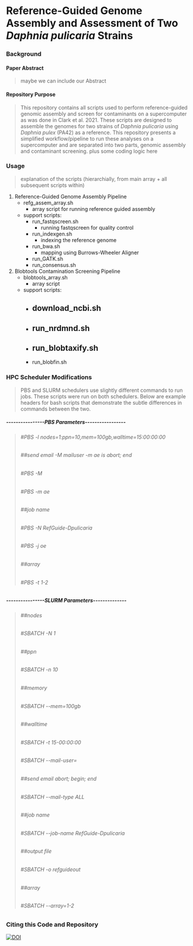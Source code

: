 # Reference-Guided Genome Assembly and Assessment of Two _Daphnia pulicaria_ Strains

### Background

#### Paper Abstract
> maybe we can include our Abstract

#### Repository Purpose
> This repository contains all scripts used to perform reference-guided genomic assembly and screen for contaminants on a supercomputer as was done in Clark et al. 2021. These scripts are designed to assemble the genomes for two strains of _Daphnia pulicaria_ using _Daphnia pulex_ (PA42) as a reference. This repository presents a simplified workflow/pipeline to run these analyses on a supercomputer and are separated into two parts, genomic assembly and contaminant screening.
plus some coding logic here

### Usage
> explanation of the scripts (hierarchially, from main array + all subsequent scripts within)

1. Reference-Guided Genome Assembly Pipeline
   - refg_assem_array.sh 
     - array script for running reference guided assembly
   - support scripts: 
     - run_fastqscreen.sh 
       - running fastqscreen for quality control
     - run_indexgen.sh 
       - indexing the reference genome
     - run_bwa.sh 
       - mapping using Burrows-Wheeler Aligner
     - run_GATK.sh
     - run_consensus.sh
2. Blobtools Contamination Screening Pipeline
   - blobtools_array.sh
     - array script
   - support scripts:
     - download_ncbi.sh
       -
     - run_nrdmnd.sh
       -
     - run_blobtaxify.sh
       -
     - run_blobfin.sh

### HPC Scheduler Modifications
> PBS and SLURM schedulers use slightly different commands to run jobs. These scripts were run on both schedulers. Below are example headers for bash scripts that demonstrate the subtle differences in commands between the two.   
##### ----------------PBS Parameters----------------- #
> ###### #PBS -l nodes=1:ppn=10,mem=100gb,walltime=15:00:00:00
> ###### ##send email -M mailuser -m ae is abort; end
> ###### #PBS -M 
> ###### #PBS -m ae
> ###### ##job name
> ###### #PBS -N RefGuide-Dpulicaria
> ###### #PBS -j oe
> ###### ##array
> ###### #PBS -t 1-2
##### ----------------SLURM Parameters-------------- #
> ###### ##nodes
> ###### #SBATCH -N 1
> ###### ##ppn
> ###### #SBATCH -n 10
> ###### ##memory
> ###### #SBATCH --mem=100gb
> ###### ##walltime
> ###### #SBATCH -t 15-00:00:00
> ###### #SBATCH --mail-user=
> ###### ##send email abort; begin; end
> ###### #SBATCH --mail-type ALL
> ###### ##job name
> ###### #SBATCH --job-name RefGuide-Dpulicaria
> ###### ##output file
> ###### #SBATCH -o refguideout 
> ###### ##array
> ###### #SBATCH --array=1-2
### Citing this Code and Repository
[![DOI](https://zenodo.org/badge/DOI/10.5281/zenodo.4635402.svg)](https://doi.org/10.5281/zenodo.4635402)
